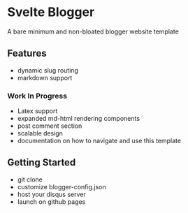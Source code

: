 # Svelte Blogger
A bare minimum and non-bloated blogger website template

## Features
- dynamic slug routing
- markdown support
### Work In Progress
- Latex support
- expanded md-html rendering components
- post comment section
- scalable design
- documentation on how to navigate and use this template

## Getting Started
- git clone
- customize blogger-config.json
- host your disqus server
- launch on github pages
